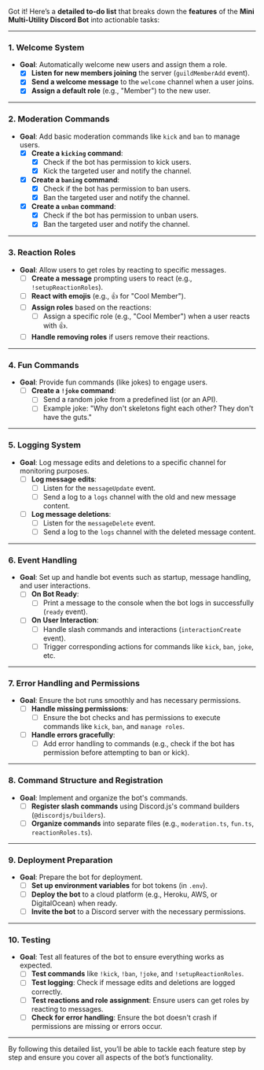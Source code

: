 Got it! Here’s a **detailed to-do list** that breaks down the **features** of the **Mini Multi-Utility Discord Bot** into actionable tasks:

---

### **1. Welcome System**
- **Goal**: Automatically welcome new users and assign them a role.
  - [x] **Listen for new members joining** the server (`guildMemberAdd` event).
  - [x] **Send a welcome message** to the `welcome` channel when a user joins.
  - [x] **Assign a default role** (e.g., "Member") to the new user.

---

### **2. Moderation Commands**
- **Goal**: Add basic moderation commands like `kick` and `ban` to manage users.
  - [x] **Create a `kicking` command**:
    - [x] Check if the bot has permission to kick users.
    - [x] Kick the targeted user and notify the channel.
  - [x] **Create a `baning` command**:
    - [x] Check if the bot has permission to ban users.
    - [x] Ban the targeted user and notify the channel.
  - [x] **Create a `unban` command**:
    - [x] Check if the bot has permission to unban users.
    - [x] Ban the targeted user and notify the channel.
---

### **3. Reaction Roles**
- **Goal**: Allow users to get roles by reacting to specific messages.
  - [ ] **Create a message** prompting users to react (e.g., `!setupReactionRoles`).
  - [ ] **React with emojis** (e.g., 👍 for "Cool Member").
  - [ ] **Assign roles** based on the reactions:
    - [ ] Assign a specific role (e.g., "Cool Member") when a user reacts with 👍.
  - [ ] **Handle removing roles** if users remove their reactions.

---

### **4. Fun Commands**
- **Goal**: Provide fun commands (like jokes) to engage users.
  - [ ] **Create a `!joke` command**:
    - [ ] Send a random joke from a predefined list (or an API).
    - [ ] Example joke: "Why don't skeletons fight each other? They don't have the guts."

---

### **5. Logging System**
- **Goal**: Log message edits and deletions to a specific channel for monitoring purposes.
  - [ ] **Log message edits**:
    - [ ] Listen for the `messageUpdate` event.
    - [ ] Send a log to a `logs` channel with the old and new message content.
  - [ ] **Log message deletions**:
    - [ ] Listen for the `messageDelete` event.
    - [ ] Send a log to the `logs` channel with the deleted message content.

---

### **6. Event Handling**
- **Goal**: Set up and handle bot events such as startup, message handling, and user interactions.
  - [ ] **On Bot Ready**:
    - [ ] Print a message to the console when the bot logs in successfully (`ready` event).
  - [ ] **On User Interaction**:
    - [ ] Handle slash commands and interactions (`interactionCreate` event).
    - [ ] Trigger corresponding actions for commands like `kick`, `ban`, `joke`, etc.

---

### **7. Error Handling and Permissions**
- **Goal**: Ensure the bot runs smoothly and has necessary permissions.
  - [ ] **Handle missing permissions**:
    - [ ] Ensure the bot checks and has permissions to execute commands like `kick`, `ban`, and `manage roles`.
  - [ ] **Handle errors gracefully**:
    - [ ] Add error handling to commands (e.g., check if the bot has permission before attempting to ban or kick).

---

### **8. Command Structure and Registration**
- **Goal**: Implement and organize the bot's commands.
  - [ ] **Register slash commands** using Discord.js's command builders (`@discordjs/builders`).
  - [ ] **Organize commands** into separate files (e.g., `moderation.ts`, `fun.ts`, `reactionRoles.ts`).

---

### **9. Deployment Preparation**
- **Goal**: Prepare the bot for deployment.
  - [ ] **Set up environment variables** for bot tokens (in `.env`).
  - [ ] **Deploy the bot** to a cloud platform (e.g., Heroku, AWS, or DigitalOcean) when ready.
  - [ ] **Invite the bot** to a Discord server with the necessary permissions.

---

### **10. Testing**
- **Goal**: Test all features of the bot to ensure everything works as expected.
  - [ ] **Test commands** like `!kick`, `!ban`, `!joke`, and `!setupReactionRoles`.
  - [ ] **Test logging**: Check if message edits and deletions are logged correctly.
  - [ ] **Test reactions and role assignment**: Ensure users can get roles by reacting to messages.
  - [ ] **Check for error handling**: Ensure the bot doesn't crash if permissions are missing or errors occur.

---

By following this detailed list, you’ll be able to tackle each feature step by step and ensure you cover all aspects of the bot’s functionality.